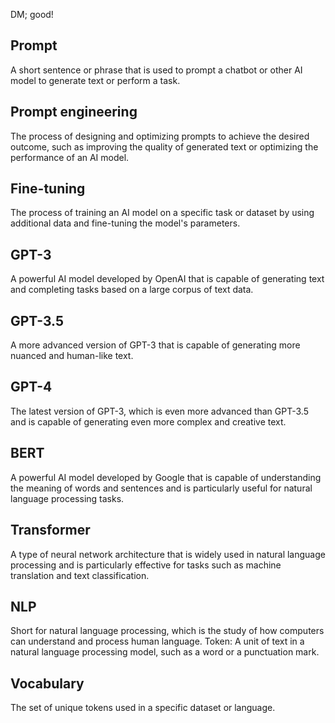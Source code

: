 DM; good!

## Prompt
A short sentence or phrase that is used to prompt a chatbot or other AI model to generate text or perform a task.

## Prompt engineering
The process of designing and optimizing prompts to achieve the desired outcome, such as improving the quality of generated text or optimizing the performance of an AI model.

## Fine-tuning
The process of training an AI model on a specific task or dataset by using additional data and fine-tuning the model's parameters.

## GPT-3 
A powerful AI model developed by OpenAI that is capable of generating text and completing tasks based on a large corpus of text data.

## GPT-3.5
A more advanced version of GPT-3 that is capable of generating more nuanced and human-like text.

## GPT-4 
The latest version of GPT-3, which is even more advanced than GPT-3.5 and is capable of generating even more complex and creative text.

## BERT 
A powerful AI model developed by Google that is capable of understanding the meaning of words and sentences and is particularly useful for natural language processing tasks.

## Transformer
A type of neural network architecture that is widely used in natural language processing and is particularly effective for tasks such as machine translation and text classification.

## NLP
Short for natural language processing, which is the study of how computers can understand and process human language.
Token: A unit of text in a natural language processing model, such as a word or a punctuation mark.

## Vocabulary
The set of unique tokens used in a specific dataset or language.